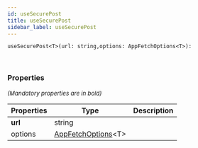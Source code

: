 ```yaml
---
id: useSecurePost
title: useSecurePost
sidebar_label: useSecurePost
---
```


```tsx
useSecurePost<T>(url: string,options: AppFetchOptions<T>): 
```
<br/>



### Properties

<font size="2"><i>(Mandatory properties are in bold)</i></font>

| Properties | Type | Description |
| --------- | ---- | ----------- |
| **url** | string |  |
| options | [AppFetchOptions](/framework-api/interfaces/AppFetchOptions.md)<T\> |  |
